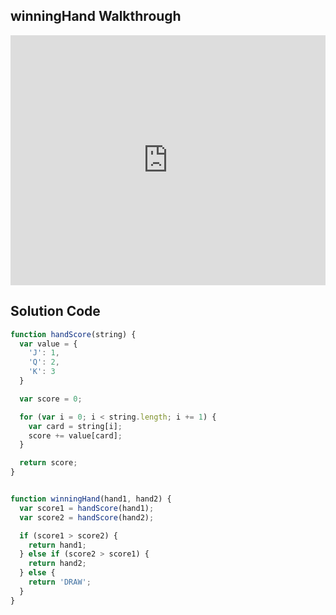 ## winningHand Walkthrough

<iframe src="https://player.vimeo.com/video/214723755" width="100%" height="400" frameborder="0" webkitallowfullscreen mozallowfullscreen allowfullscreen></iframe>

## Solution Code

```js
function handScore(string) {
  var value = {
    'J': 1,
    'Q': 2,
    'K': 3
  }

  var score = 0;

  for (var i = 0; i < string.length; i += 1) {
    var card = string[i];
    score += value[card];
  }

  return score;
}


function winningHand(hand1, hand2) {
  var score1 = handScore(hand1);
  var score2 = handScore(hand2);

  if (score1 > score2) {
    return hand1;
  } else if (score2 > score1) {
    return hand2;
  } else {
    return 'DRAW';
  }
}
```

